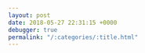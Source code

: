 ```yaml
---
layout: post
date: 2018-05-27 22:31:15 +0000
debugger: true
permalink: "/:categories/:title.html"
---
```

